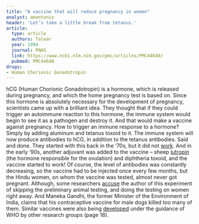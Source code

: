 ```yaml
---
title: "A vaccine that will reduce pregnancy in women"
analyst: amantonio
header: 'Let’s take a little break from tetanus.'
article:
  type: article
  authors: Talwar
  year: 1994
  journal: PNAS
  link: https://www.ncbi.nlm.nih.gov/pmc/articles/PMC44640/
  pubmed: PMC44640
drugs:
- Human Chorionic Gonadotropin
---
```


hCG (Human Chorionic Gonadotropin) is a hormone, which is released during pregnancy, and which the home pregnancy test is based on.
Since this hormone is absolutely necessary for the development of pregnancy, scientists came up with a brilliant idea. They thought that if they could trigger an autoimmune reaction to this hormone, the immune system would begin to see it as a pathogen and destroy it. And that would make a vaccine against pregnancy.
How to trigger an immune response to a hormone? Simply by adding aluminum and tetanus toxoid to it. The immune system will now produce antibodies to hCG, in addition to the tetanus antibodies. Said and done. They started with this back in the ‘70s, but it did not [work](http://www.pnas.org/content/73/1/218.full.pdf). And in the early ‘90s, another adjuvant was added to the vaccine – sheep [lutropin](https://en.wikipedia.org/wiki/Luteinizing_hormone) (the hormone responsible for the ovulation) and diphtheria toxoid, and the vaccine started to work! Of course, the level of antibodies was constantly decreasing, so the vaccine had to be injected once every few months, but the Hindu women, on whom the vaccine was tested, almost never got pregnant. Although, some researchers [accuse](http://www.nature.com/scientificamerican/journal/v275/n1/pdf/scientificamerican0796-38.pdf) the author of this experiment of skipping the preliminary animal testing, and doing the testing on women right away. And Maneka Gandhi, the former Minister of the Environment of India, claims that his contraceptive vaccine for male dogs killed too many of them.
Similar vaccines were also being [developed](http://apps.who.int/iris/bitstream/10665/61301/1/WHO_HRP_WHO_93.1.pdf) under the guidance of WHO by other research groups (page 18).
